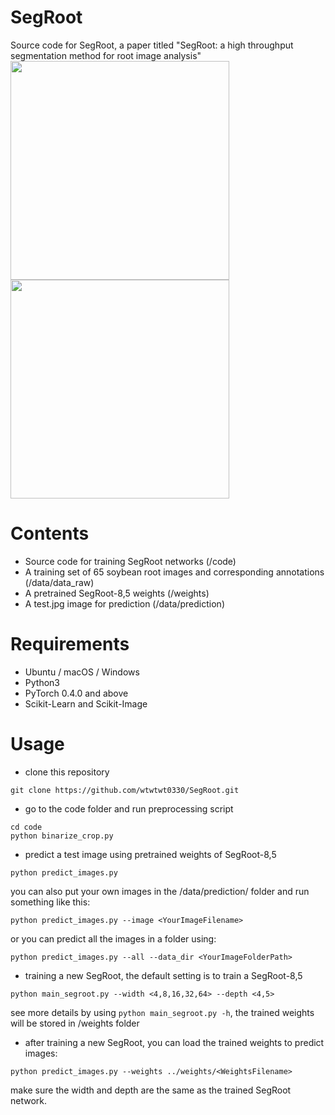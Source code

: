 # SegRoot
Source code for SegRoot, a paper titled "SegRoot: a high throughput segmentation method for root image analysis"
<img align="center" src="https://github.com/wtwtwt0330/SegRoot/raw/master/examples/Untitled_T051_L004_10.04.17_131720_003_Untitled.jpg" width="350" height="350">
<img align="center" src="https://github.com/wtwtwt0330/SegRoot/raw/master/examples/Untitled_T051_L004_10.04.17_131720_003_Untitled-pre-mask-segroot-64,5.jpg" width="350" height="350">
# Contents
* Source code for training SegRoot networks (/code)
* A training set of 65 soybean root images and corresponding annotations (/data/data_raw)
* A pretrained SegRoot-8,5 weights (/weights)
* A test.jpg image for prediction (/data/prediction)
# Requirements
* Ubuntu / macOS / Windows
* Python3
* PyTorch 0.4.0 and above
* Scikit-Learn and Scikit-Image
# Usage
* clone this repository
```
git clone https://github.com/wtwtwt0330/SegRoot.git
```

* go to the code folder and run preprocessing script
```
cd code
python binarize_crop.py
```

* predict a test image using pretrained weights of SegRoot-8,5
```
python predict_images.py
```
you can also put your own images in the /data/prediction/ folder and run something like this:
```
python predict_images.py --image <YourImageFilename>
```
or you can predict all the images in a folder using:
```
python predict_images.py --all --data_dir <YourImageFolderPath>
```

* training a new SegRoot, the default setting is to train a SegRoot-8,5
```
python main_segroot.py --width <4,8,16,32,64> --depth <4,5>
```
see more details by using ```python main_segroot.py -h```,
the trained weights will be stored in /weights folder

* after training a new SegRoot, you can load the trained weights to predict images:
```
python predict_images.py --weights ../weights/<WeightsFilename>
```
make sure the width and depth are the same as the trained SegRoot network.
